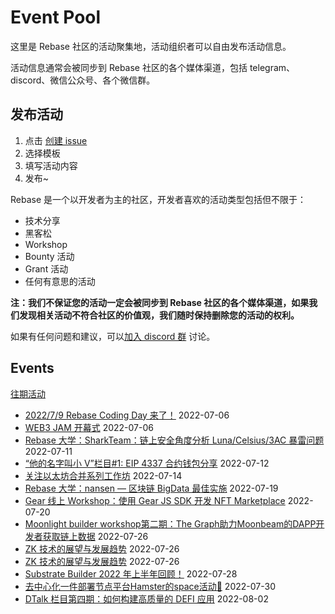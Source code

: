 # Event Pool

这里是 Rebase 社区的活动聚集地，活动组织者可以自由发布活动信息。

活动信息通常会被同步到 Rebase 社区的各个媒体渠道，包括 telegram、discord、微信公众号、各个微信群。

## 发布活动

1. 点击 [创建 issue](https://github.com/rebase-network/event-pool/issues/new/choose)
2. 选择模板
3. 填写活动内容
4. 发布~

Rebase 是一个以开发者为主的社区，开发者喜欢的活动类型包括但不限于：

- 技术分享
- 黑客松
- Workshop
- Bounty 活动
- Grant 活动
- 任何有意思的活动

**注：我们不保证您的活动一定会被同步到 Rebase 社区的各个媒体渠道，如果我们发现相关活动不符合社区的价值观，我们随时保持删除您的活动的权利。**

如果有任何问题和建议，可以[加入 discord 群](https://discord.gg/c6BfH8JQn6) 讨论。

## Events

[往期活动](./events.md)

- [2022/7/9 Rebase Coding Day 来了！](https://github.com/rebase-network/event-pool/issues/42) 2022-07-06
- [WEB3 JAM 开幕式](https://github.com/rebase-network/event-pool/issues/43) 2022-07-06
- [Rebase 大学：SharkTeam：链上安全角度分析 Luna/Celsius/3AC 暴雷问题](https://github.com/rebase-network/event-pool/issues/44) 2022-07-11
- [ “他的名字叫小 V”栏目#1: EIP 4337 合约钱包分享](https://github.com/rebase-network/event-pool/issues/45) 2022-07-12
- [关注以太坊合并系列工作坊](https://github.com/rebase-network/event-pool/issues/46) 2022-07-14
- [Rebase 大学：nansen — 区块链 BigData 最佳实施](https://github.com/rebase-network/event-pool/issues/47) 2022-07-19
- [Gear 线上 Workshop：使用 Gear JS SDK 开发 NFT Marketplace](https://github.com/rebase-network/event-pool/issues/48) 2022-07-20
- [Moonlight builder workshop第二期：The Graph助力Moonbeam的DAPP开发者获取链上数据](https://github.com/rebase-network/event-pool/issues/49) 2022-07-26
- [ZK 技术的展望与发展趋势](https://github.com/rebase-network/event-pool/issues/50) 2022-07-26
- [ZK 技术的展望与发展趋势](https://github.com/rebase-network/event-pool/issues/51) 2022-07-26
- [Substrate Builder 2022 年上半年回顾！](https://github.com/rebase-network/event-pool/issues/52) 2022-07-28
- [去中心化一件部署节点平台Hamster的space活动👏](https://github.com/rebase-network/event-pool/issues/53) 2022-07-30
- [DTalk 栏目第四期：如何构建高质量的 DEFI 应用](https://github.com/rebase-network/event-pool/issues/54) 2022-08-02
